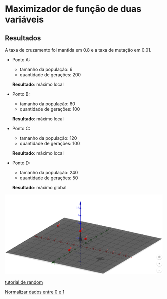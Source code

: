 # Maximizador de função de duas variáveis

## Resultados


A taxa de cruzamento foi mantida em 0.8 e a taxa de mutação em 0.01.

* Ponto A:
  - tamanho da população: 6
  - quantidade de gerações: 200

  **Resultado**: máximo local

* Ponto B:
  - tamanho da população: 60
  - quantidade de gerações: 100

  **Resultado**: máximo local

* Ponto C:
  - tamanho da população: 120
  - quantidade de gerações: 100

  **Resultado**: máximo local

* Ponto D:
  - tamanho da população: 240
  - quantidade de gerações: 50

  **Resultado**: máximo global


![Resultados](results.png)

[tutorial de random](https://code.tutsplus.com/pt/tutorials/mathematical-modules-in-python-random--cms-27738)

[Normalizar dados entre 0 e 1](https://qastack.com.br/stats/70801/how-to-normalize-data-to-0-1-range)